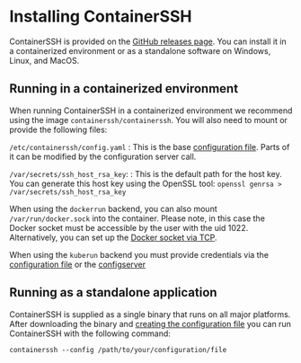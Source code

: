 <h1>Installing ContainerSSH</h1>

ContainerSSH is provided on the [GitHub releases page](https://github.com/containerssh/containerssh/releases). You can install it in a containerized environment or as a standalone software on Windows, Linux, and MacOS.

## Running in a containerized environment

When running ContainerSSH in a containerized environment we recommend using the image `containerssh/containerssh`. You will also need to mount or provide the following files:

`/etc/containerssh/config.yaml`
: This is the base [configuration file](../configuration/). Parts of it can be modified by the configuration server call.

`/var/secrets/ssh_host_rsa_key`:
: This is the default path for the host key. You can generate this host key using the OpenSSL tool: `openssl genrsa > /var/secrets/ssh_host_rsa_key`

When using the `dockerrun` backend, you can also mount `/var/run/docker.sock` into the container. Please note, in this case the Docker socket must be accessible by the user with the uid 1022. Alternatively, you can set up the [Docker socket via TCP](https://docs.docker.com/engine/security/https/).

When using the `kuberun` backend you must provide credentials via the [configuration file](configuration.md) or the [configserver](configserver.md)

## Running as a standalone application

ContainerSSH is supplied as a single binary that runs on all major platforms. After downloading the binary and [creating the configuration file](../configuration/) you can run ContainerSSH with the following command:

```
containerssh --config /path/to/your/configuration/file
```
